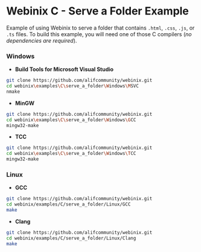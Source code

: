 
# Webinix C - Serve a Folder Example

Example of using Webinix to serve a folder that contains `.html`, `.css`, `.js`, or `.ts` files. To build this example, you will need one of those C compilers (*no dependencies are required*).

### Windows

- **Build Tools for Microsoft Visual Studio**
```sh
git clone https://github.com/alifcommunity/webinix.git
cd webinix\examples\C\serve_a_folder\Windows\MSVC
nmake
```

- **MinGW**
```sh
git clone https://github.com/alifcommunity/webinix.git
cd webinix\examples\C\serve_a_folder\Windows\GCC
mingw32-make
```

- **TCC**
```sh
git clone https://github.com/alifcommunity/webinix.git
cd webinix\examples\C\serve_a_folder\Windows\TCC
mingw32-make
```

### Linux

- **GCC**
```sh
git clone https://github.com/alifcommunity/webinix.git
cd webinix/examples/C/serve_a_folder/Linux/GCC
make
```

- **Clang**
```sh
git clone https://github.com/alifcommunity/webinix.git
cd webinix/examples/C/serve_a_folder/Linux/Clang
make
```
